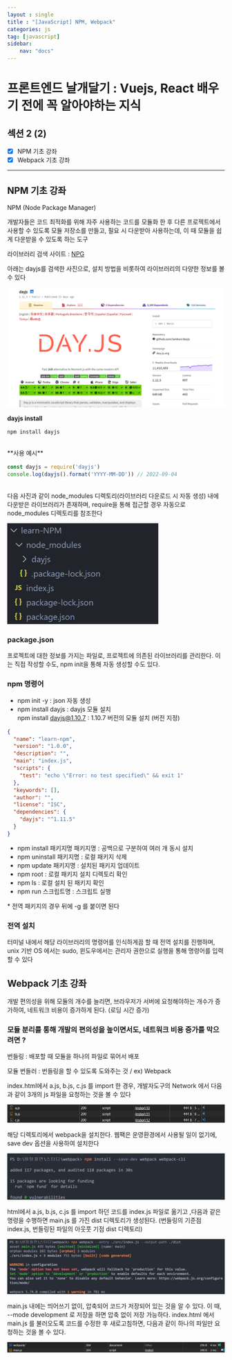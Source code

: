 ```yaml
---
layout : single
title : "[JavaScript] NPM, Webpack"
categories: js
tag: [javascript]
sidebar:
    nav: "docs"
---
```


# 프론트엔드 날개달기 : Vuejs, React 배우기 전에 꼭 알아야하는 지식 

## 섹션 2 (2)

- [x] NPM 기초 강좌
- [x] Webpack 기초 강좌

---

## NPM 기초 강좌

NPM (Node Package Manager)

개발자들은 코드 최적화를 위해 자주 사용하는 코드를 모듈화 한 후 다른 프로젝트에서 사용할 수 있도록 모듈 저장소를 만들고, 필요 시 다운받아 사용하는데, 이 때 모듈을 쉽게 다운받을 수 있도록 하는 도구

라이브러리 검색 사이트 : [NPG](https://www.npmjs.com/)

아래는 dayjs를 검색한 사진으로, 설치 방법을 비롯하여 라이브러리의 다양한 정보를 볼 수 있다

<img src="/images/webbackground/15.png">



**dayjs install**

```
npm install dayjs
```


<br>
**사용 예시**

```javascript
const dayjs = require('dayjs')
console.log(dayjs().format('YYYY-MM-DD')) // 2022-09-04
```


<br>다음 사진과 같이 node_modules 디렉토리(라이브러리 다운로드 시 자동 생성) 내에 다운받은 라이브러리가 존재하며, require을 통해 접근할 경우 자동으로 node_modules 디렉토리를 참조한다 


<img width="350px" src="/images/webbackground/16.png">

### package.json

프로젝트에 대한 정보를 가지는 파일로, 프로젝트에 의존된 라이브러리를 관리한다. 이는 직접 작성할 수도, npm init을 통해 자동 생성할 수도 있다.

### npm 명령어


- npm init -y : json 자동 생성
- npm install dayjs : dayjs 모듈 설치<br>
npm install dayjs@1.10.7 : 1.10.7 버전의 모듈 설치 (버전 지정)


```json
{
  "name": "learn-npm",
  "version": "1.0.0",
  "description": "",
  "main": "index.js",
  "scripts": {
    "test": "echo \"Error: no test specified\" && exit 1"
  },
  "keywords": [],
  "author": "",
  "license": "ISC",
  "dependencies": {
    "dayjs": "^1.11.5"
  }
}
```

- npm install 패키지명 패키지명 : 공백으로 구분하여 여러 개 동시 설치
- npm uninstall 패키지명 : 로컬 패키지 삭제
- npm update 패키지명 : 설치된 패키지 업데이트
- npm  root : 로컬 패키지 설치 디렉토리 확인
- npm ls : 로컬 설치 된 패키지 확인
- npm run 스크립트명 : 스크립트 실행

\* 전역 패키지의 경우 뒤에 -g 를 붙이면 된다

### 전역 설치

터미널 내에서 해당 라이브러리의 명령어를 인식하게끔 할 때 전역 설치를 진행하며, unix 기반 OS 에서는 sudo, 윈도우에서는 관리자 권한으로 실행을 통해 명령어를 입력할 수 있다

## Webpack 기초 강좌

개발 편의성을 위해 모듈의 개수를 늘리면, 브라우저가 서버에 요청해야하는 개수가 증가하여, 네트워크 비용이 증가하게 된다. (로딩 시간 증가)

### 모듈 분리를 통해 개발의 편의성을 높이면서도, 네트워크 비용 증가를 막으려면 ?

번들링 : 배포할 때 모듈을 하나의 파일로 묶어서 배포

모듈 번들러 : 번들링을 할 수 있도록 도와주는 것 / ex) Webpack

index.html에서 a.js, b.js, c.js 를 import 한 경우, 개발자도구의 Network 에서 다음과 같이 3개의 js 파일을 요청하는 것을 볼 수 있다

<img src="/images/webbackground/17.png">

해당 디렉토리에서 webpack을 설치한다. 웹팩은 운영환경에서 사용될 일이 없기에, save dev 옵션을 사용하여 설치한다

<img src="/images/webbackground/18.png">

html에서 a.js, b.js, c.js 를 import 하던 코드를 index.js 파일로 옮기고 ,다음과 같은 명령을 수행하면  main.js 를 가진 dist 디렉토리가 생성된다. (번들링의 기준점 index.js, 번들링된 파일의 아웃풋 기점 dist 디렉토리)

<img src="/images/webbackground/19.png">

main.js 내에는 띄어쓰기 없이, 압축되어 코드가 저장되어 있는 것을 알 수 있다. 이 때, --mode development 로 저장을 하면 압축 없이 저장 가능하다. index.html 에서 main.js 를 불러오도록 코드를 수정한 후 새로고침하면, 다음과 같이 하나의 파일만 요청하는 것을 볼 수 있다.

<img src="/images/webbackground/20.png">